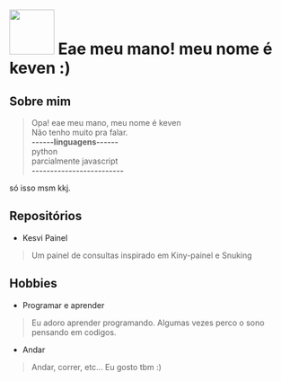 

# <img src="https://user-images.githubusercontent.com/64850377/133505344-296d1252-2314-4f52-84d0-e044ef38848d.jpg" width="80" height="80" /> Eae meu mano! meu nome é keven :)



## Sobre mim
> Opa! eae meu mano, meu nome é keven<br>
Não tenho muito pra falar.<br>
**------linguagens------**<br>
python<br>
parcialmente javascript<br>
**-------------------------**<br>

só isso msm kkj.

## Repositórios
- Kesvi Painel
> Um painel de consultas inspirado em Kiny-painel e Snuking

## Hobbies
- Programar e aprender
> Eu adoro aprender programando. Algumas vezes perco o sono pensando em codigos.  
- Andar
> Andar, correr, etc... Eu gosto tbm :)
